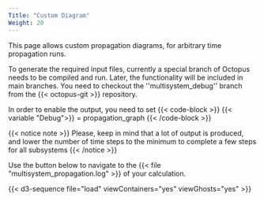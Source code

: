 ```yaml
---
Title: "Custom Diagram"
Weight: 20
---
```


This page allows custom propagation diagrams, for arbitrary time propagation runs.

To generate the required input files, currently a special branch of Octopus needs to be compiled and run. Later, the functionality will be included in main branches.
You need to checkout the ''multisystem_debug'' branch from the {{< octopus-git >}} repository.

In order to enable the output, you need to set
{{< code-block >}}
{{< variable "Debug">}} = propagation_graph
{{< /code-block >}}

{{< notice note >}}
Please, keep in mind that a lot of output is produced, and lower the number of time steps to the minimum to complete a few steps for all subsystems
{{< /notice >}}

Use the button below to navigate to the {{< file "multisystem_propagation.log" >}} of your calculation.

{{< d3-sequence file="load"  viewContainers="yes" viewGhosts="yes" >}}
